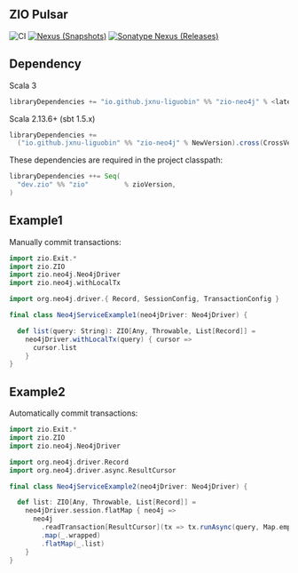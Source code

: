 ZIO Pulsar
---

![CI][Badge-CI] [![Nexus (Snapshots)][Badge-Snapshots]][Link-Snapshots] [![Sonatype Nexus (Releases)][Badge-Release]][Link-Release]


[Badge-CI]: https://github.com/hjfruit/zio-pulsar/actions/workflows/scala.yml/badge.svg
[Badge-Snapshots]: https://img.shields.io/nexus/s/io.github.jxnu-liguobin/zio-neo4j_3?server=https%3A%2F%2Foss.sonatype.org
[Link-Snapshots]: https://oss.sonatype.org/content/repositories/snapshots/io/github/jxnu-liguobin/zio-neo4j_3/
[Link-Release]: https://oss.sonatype.org/content/repositories/public/io/github/jxnu-liguobin/zio-neo4j_3/
[Badge-Release]: https://img.shields.io/nexus/r/io.github.jxnu-liguobin/zio-neo4j_3?server=https%3A%2F%2Foss.sonatype.org


## Dependency

Scala 3
```scala
libraryDependencies += "io.github.jxnu-liguobin" %% "zio-neo4j" % <latest version>
```

Scala 2.13.6+ (sbt 1.5.x)
```scala
libraryDependencies += 
  ("io.github.jxnu-liguobin" %% "zio-neo4j" % NewVersion).cross(CrossVersion.for2_13Use3)
```

These dependencies are required in the project classpath:
```scala
libraryDependencies ++= Seq(
  "dev.zio" %% "zio"         % zioVersion,
)
```

## Example1

Manually commit transactions:
```scala
import zio.Exit.*
import zio.ZIO
import zio.neo4j.Neo4jDriver
import zio.neo4j.withLocalTx

import org.neo4j.driver.{ Record, SessionConfig, TransactionConfig }

final class Neo4jServiceExample1(neo4jDriver: Neo4jDriver) {

  def list(query: String): ZIO[Any, Throwable, List[Record]] =
    neo4jDriver.withLocalTx(query) { cursor =>
      cursor.list
    }
}
```

## Example2

Automatically commit transactions:
```scala
import zio.Exit.*
import zio.ZIO
import zio.neo4j.Neo4jDriver

import org.neo4j.driver.Record
import org.neo4j.driver.async.ResultCursor

final class Neo4jServiceExample2(neo4jDriver: Neo4jDriver) {

  def list: ZIO[Any, Throwable, List[Record]] =
    neo4jDriver.session.flatMap { neo4j =>
      neo4j
        .readTransaction[ResultCursor](tx => tx.runAsync(query, Map.empty.asJava))
        .map(_.wrapped)
        .flatMap(_.list)
    }
}
```